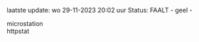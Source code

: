laatste update: 
wo 29-11-2023 20:02   uur 
Status: FAALT - geel - 
<div class="service Y">microstation</div><div class="service Y">httpstat</div>